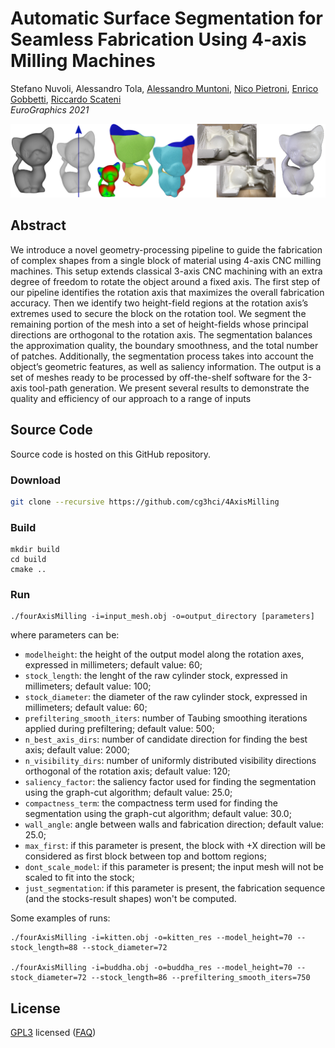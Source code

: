 # Automatic Surface Segmentation for Seamless Fabrication Using 4-axis Milling Machines

Stefano Nuvoli, Alessandro Tola, [Alessandro Muntoni](http://vcg.isti.cnr.it/~muntoni/), [Nico Pietroni](https://profiles.uts.edu.au/Nico.Pietroni), [Enrico Gobbetti](https://www.crs4.it/it/peopledetails/8/enrico-gobbetti/), [Riccardo Scateni](http://people.unica.it/riccardoscateni/)<br/>
*EuroGraphics 2021*<br/>

![alt text](misc/teaser.png)

## Abstract
We introduce a novel geometry-processing pipeline to guide the fabrication of complex shapes from a single block of material using 4-axis CNC milling machines. This setup extends classical 3-axis CNC machining with an extra degree of freedom to rotate the object around a fixed axis. The first step of our pipeline identifies the rotation axis that maximizes the overall fabrication accuracy. Then we identify two height-field regions at the rotation axis’s extremes used to secure the block on the rotation tool. We segment the remaining portion of the mesh into a set of height-fields whose principal directions are orthogonal to the rotation axis. The segmentation balances the approximation quality, the boundary smoothness, and the total number of patches. Additionally, the segmentation process takes into account the object’s geometric features, as well as saliency information. The output is a set of meshes ready to be processed by off-the-shelf software for the 3-axis tool-path generation. We present several results to demonstrate the quality and efficiency of our approach to a range of inputs

## Source Code
Source code is hosted on this GitHub repository.

### Download
```bash
git clone --recursive https://github.com/cg3hci/4AxisMilling
```
### Build

```
mkdir build
cd build
cmake ..
```

### Run

```
./fourAxisMilling -i=input_mesh.obj -o=output_directory [parameters]
```

where parameters can be:

- `modelheight`: the height of the output model along the rotation axes, expressed in millimeters; default value: 60;
- `stock_length`: the lenght of the raw cylinder stock, expressed in millimeters; default value: 100;
- `stock_diameter`: the diameter of the raw cylinder stock, expressed in millimeters; default value: 60;
- `prefiltering_smooth_iters`: number of Taubing smoothing iterations applied during prefiltering; default value: 500;
- `n_best_axis_dirs`: number of candidate direction for finding the best axis; default value: 2000;
- `n_visibility_dirs`: number of uniformly distributed visibility directions orthogonal of the rotation axis; default value: 120;
- `saliency_factor`: the saliency factor used for finding the segmentation using the graph-cut algorithm; default value: 25.0;
- `compactness_term`: the compactness term used for finding the segmentation using the graph-cut algorithm; default value: 30.0;
- `wall_angle`: angle between walls and fabrication direction; default value: 25.0;
- `max_first`: if this parameter is present, the block with +X direction will be considered as first block between top and bottom regions;
- `dont_scale_model`: if this parameter is present; the input mesh will not be scaled to fit into the stock;
- `just_segmentation`: if this parameter is present, the fabrication sequence (and the stocks-result shapes) won't be computed.

Some examples of runs:

```
./fourAxisMilling -i=kitten.obj -o=kitten_res --model_height=70 --stock_length=88 --stock_diameter=72

./fourAxisMilling -i=buddha.obj -o=buddha_res --model_height=70 --stock_diameter=72 --stock_length=86 --prefiltering_smooth_iters=750
```

## License
[GPL3](LICENSE) licensed
([FAQ](https://www.gnu.org/licenses/gpl-faq.html))



